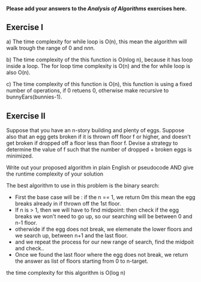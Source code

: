 #### Please add your answers to the ***Analysis of  Algorithms*** exercises here.

## Exercise I

a) The time complexity for while loop is O(n), this mean the algorithm will walk trough
   the range of 0 and n*n*n.


b) The time complexity of the this function is O(nlog n), because it has loop inside a loop.
   The for loop time complexity is O(n) and the for while loop is also O(n).


c) The time complexity of this function is O(n), this function is using a fixed number of operations, 
   if 0 retuens 0, otherwise make recursive to bunnyEars(bunnies-1).

## Exercise II
Suppose that you have an n-story building and plenty of eggs. Suppose also that an egg gets broken if it is thrown off floor f or higher, and doesn't get broken if dropped off a floor less than floor f. Devise a strategy to determine the value of f such that the number of dropped + broken eggs is minimized.

Write out your proposed algorithm in plain English or pseudocode AND give the runtime complexity of your solution

The best algorithm to use in this problem is the binary search:
   - First the base case will be : if the n == 1, we return 0m this mean the egg breaks already in if thrown off the 1st floor.
   - If n is > 1, then we will have to find midpoint: then check if the egg breaks we won't need to go up, so our searching will be between 0 and n-1 floor.
   - otherwide if the egg does not break, we elemenate the lower floors and we search up, between n+1 and the last floor.
   - and we repeat the process for our new range of search, find the midpoit and check..
   - Once we found the last floor where the egg does not break, we return the answer as list of floors starting from 0 to n-target.

   the time complexity for this algorithm is O(log n)
